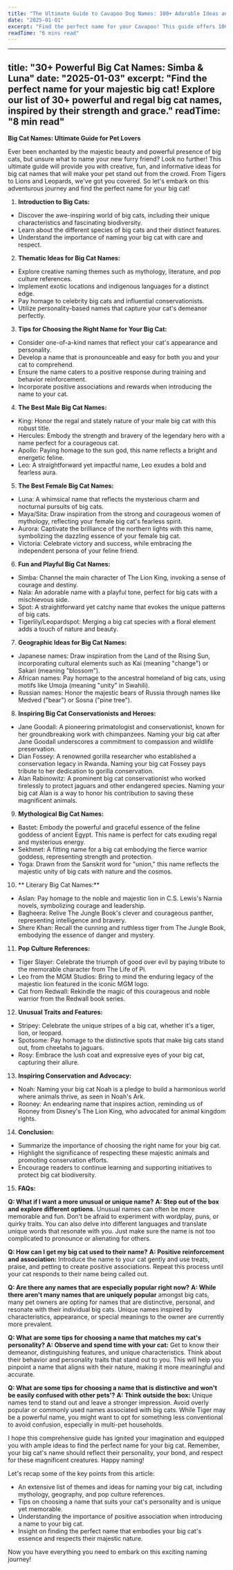 ```yaml
---
title: "The Ultimate Guide to Cavapoo Dog Names: 100+ Adorable Ideas and Tips"
date: "2025-01-01"
excerpt: "Find the perfect name for your Cavapoo! This guide offers 100+ adorable name ideas, tips for choosing, and inspiration to help you find the ideal match for your furry friend."
readTime: "6 mins read"
---
```


---
title: "30+ Powerful Big Cat Names: Simba & Luna"
date: "2025-01-03"
excerpt: "Find the perfect name for your majestic big cat! Explore our list of 30+ powerful and regal big cat names, inspired by their strength and grace."
readTime: "8 min read"
---

**Big Cat Names: Ultimate Guide for Pet Lovers**

Ever been enchanted by the majestic beauty and powerful presence of big cats, but unsure what to name your new furry friend? Look no further! This ultimate guide will provide you with creative, fun, and informative ideas for big cat names that will make your pet stand out from the crowd. From Tigers to Lions and Leopards, we've got you covered. So let's embark on this adventurous journey and find the perfect name for your big cat!

1. **Introduction to Big Cats:**
- Discover the awe-inspiring world of big cats, including their unique characteristics and fascinating biodiversity.
- Learn about the different species of big cats and their distinct features.
- Understand the importance of naming your big cat with care and respect.

2. **Thematic Ideas for Big Cat Names:**
- Explore creative naming themes such as mythology, literature, and pop culture references.
- Implement exotic locations and indigenous languages for a distinct edge.
- Pay homage to celebrity big cats and influential conservationists.
- Utilize personality-based names that capture your cat's demeanor perfectly.

3. **Tips for Choosing the Right Name for Your Big Cat:**
- Consider one-of-a-kind names that reflect your cat's appearance and personality.
- Develop a name that is pronounceable and easy for both you and your cat to comprehend.
- Ensure the name caters to a positive response during training and behavior reinforcement.
- Incorporate positive associations and rewards when introducing the name to your cat.

4. **The Best Male Big Cat Names:**
- King: Honor the regal and stately nature of your male big cat with this robust title.
- Hercules: Embody the strength and bravery of the legendary hero with a name perfect for a courageous cat.
- Apollo: Paying homage to the sun god, this name reflects a bright and energetic feline.
- Leo: A straightforward yet impactful name, Leo exudes a bold and fearless aura.

5. **The Best Female Big Cat Names:**
- Luna: A whimsical name that reflects the mysterious charm and nocturnal pursuits of big cats.
- Maya/Sita: Draw inspiration from the strong and courageous women of mythology, reflecting your female big cat's fearless spirit.
- Aurora: Captivate the brilliance of the northern lights with this name, symbolizing the dazzling essence of your female big cat.
- Victoria: Celebrate victory and success, while embracing the independent persona of your feline friend.

6. **Fun and Playful Big Cat Names:**
- Simba: Channel the main character of The Lion King, invoking a sense of courage and destiny.
- Nala: An adorable name with a playful tone, perfect for big cats with a mischievous side.
- Spot: A straightforward yet catchy name that evokes the unique patterns of big cats.
- Tigerlily/Leopardspot: Merging a big cat species with a floral element adds a touch of nature and beauty.

7. **Geographic Ideas for Big Cat Names:**
- Japanese names: Draw inspiration from the Land of the Rising Sun, incorporating cultural elements such as Kai (meaning "change") or Sakari (meaning "blossom").
- African names: Pay homage to the ancestral homeland of big cats, using motifs like Umoja (meaning "unity" in Swahili).
- Russian names: Honor the majestic bears of Russia through names like Medved ("bear") or Sosna ("pine tree").

8. **Inspiring Big Cat Conservationists and Heroes:**
- Jane Goodall: A pioneering primatologist and conservationist, known for her groundbreaking work with chimpanzees. Naming your big cat after Jane Goodall underscores a commitment to compassion and wildlife preservation.
- Dian Fossey: A renowned gorilla researcher who established a conservation legacy in Rwanda. Naming your big cat Fossey pays tribute to her dedication to gorilla conservation.
- Alan Rabinowitz: A prominent big cat conservationist who worked tirelessly to protect jaguars and other endangered species. Naming your big cat Alan is a way to honor his contribution to saving these magnificent animals.

9. **Mythological Big Cat Names:**
- Bastet: Embody the powerful and graceful essence of the feline goddess of ancient Egypt. This name is perfect for cats exuding regal and mysterious energy.
- Sekhmet: A fitting name for a big cat embodying the fierce warrior goddess, representing strength and protection.
- Yoga: Drawn from the Sanskrit word for "union," this name reflects the majestic unity of big cats with nature and the cosmos.

10. ** Literary Big Cat Names:**
- Aslan: Pay homage to the noble and majestic lion in C.S. Lewis's Narnia novels, symbolizing courage and leadership.
- Bagheera: Relive The Jungle Book's clever and courageous panther, representing intelligence and bravery.
- Shere Khan: Recall the cunning and ruthless tiger from The Jungle Book, embodying the essence of danger and mystery.

11. **Pop Culture References:**
- Tiger Slayer: Celebrate the triumph of good over evil by paying tribute to the memorable character from The Life of Pi.
- Leo from the MGM Studios: Bring to mind the enduring legacy of the majestic lion featured in the iconic MGM logo.
- Cat from Redwall: Rekindle the magic of this courageous and noble warrior from the Redwall book series.

12. **Unusual Traits and Features:**
- Stripey: Celebrate the unique stripes of a big cat, whether it's a tiger, lion, or leopard.
- Spotsome: Pay homage to the distinctive spots that make big cats stand out, from cheetahs to jaguars.
- Rosy: Embrace the lush coat and expressive eyes of your big cat, capturing their allure.

13. **Inspiring Conservation and Advocacy:**
- Noah: Naming your big cat Noah is a pledge to build a harmonious world where animals thrive, as seen in Noah's Ark.
- Rooney: An endearing name that inspires action, reminding us of Rooney from Disney's The Lion King, who advocated for animal kingdom rights.

14. **Conclusion:**
- Summarize the importance of choosing the right name for your big cat.
- Highlight the significance of respecting these majestic animals and promoting conservation efforts.
- Encourage readers to continue learning and supporting initiatives to protect big cat biodiversity.

15. **FAQs:**

**Q: What if I want a more unusual or unique name?**
**A: Step out of the box and explore different options.** Unusual names can often be more memorable and fun. Don't be afraid to experiment with wordplay, puns, or quirky traits. You can also delve into different languages and translate unique words that resonate with you. Just make sure the name is not too complicated to pronounce or alienating for others.

**Q: How can I get my big cat used to their name?**
**A: Positive reinforcement and association:** Introduce the name to your cat gently and use treats, praise, and petting to create positive associations. Repeat this process until your cat responds to their name being called out.

**Q: Are there any names that are especially popular right now?**
**A: While there aren't many names that are uniquely popular** amongst big cats, many pet owners are opting for names that are distinctive, personal, and resonate with their individual big cats. Unique names inspired by characteristics, appearance, or special meanings to the owner are currently more prevalent.

**Q: What are some tips for choosing a name that matches my cat's personality?**
**A: Observe and spend time with your cat:** Get to know their demeanor, distinguishing features, and unique characteristics. Think about their behavior and personality traits that stand out to you. This will help you pinpoint a name that aligns with their nature, making it more meaningful and accurate. 

**Q: What are some tips for choosing a name that is distinctive and won't be easily confused with other pets'?**
**A: Think outside the box:** Unique names tend to stand out and leave a stronger impression. Avoid overly popular or commonly used names associated with big cats. While Tiger may be a powerful name, you might want to opt for something less conventional to avoid confusion, especially in multi-pet households. 

I hope this comprehensive guide has ignited your imagination and equipped you with ample ideas to find the perfect name for your big cat. Remember, your big cat's name should reflect their personality, your bond, and respect for these magnificent creatures. Happy naming! 

Let's recap some of the key points from this article:

- An extensive list of themes and ideas for naming your big cat, including mythology, geography, and pop culture references.
- Tips on choosing a name that suits your cat's personality and is unique yet memorable.
- Understanding the importance of positive association when introducing a name to your big cat.
- Insight on finding the perfect name that embodies your big cat's essence and respects their majestic nature. 

Now you have everything you need to embark on this exciting naming journey!